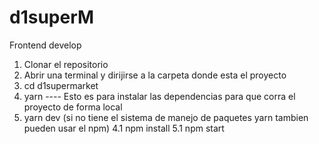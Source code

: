 # d1superM
Frontend develop 
1. Clonar el  repositorio
2. Abrir una terminal y dirijirse a la carpeta donde esta el proyecto 
3. cd d1supermarket
4. yarn ---- Esto  es para instalar las dependencias para que corra el  proyecto  de forma local
5. yarn dev
(si no tiene el  sistema de manejo de paquetes yarn tambien pueden usar el  npm)
4.1 npm install
5.1 npm start

